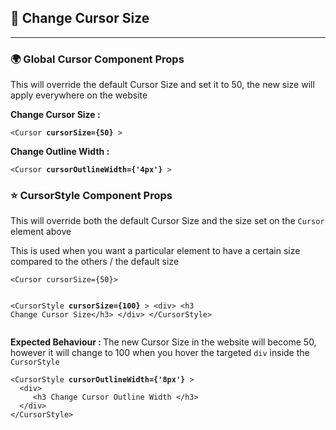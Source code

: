 <h2>
📐 Change Cursor Size
</h2>

[//]: # (----)
<hr>

[//]: # (------------------------------------------)
<h3>🌍 Global Cursor Component Props </h3>
<p>This will override the default Cursor Size and set it to 50, the new size will apply everywhere on the website</p>

<p> <b> Change Cursor Size :</b> </p>
<pre><code>&lt;Cursor <b>cursorSize={50}</b> &gt;
</code></pre>

<p> <b> Change Outline Width :</b> </p>
<pre><code>&lt;Cursor <b>cursorOutlineWidth={'4px'}</b> &gt;
</code></pre>

[//]: # (------------------------------------------)

[//]: # (------------------------------------------)
<h3>⭐️ CursorStyle Component Props </h3>
<p> This will override both the default Cursor Size and the size set on the <code>Cursor</code> element above </p>
<p>This is used when you want a particular element to have a certain size compared to the others / the default size</p>
<pre><code>&lt;Cursor cursorSize={50}&gt;

&lt;CursorStyle <b>cursorSize={100}</b> &gt;
  &lt;div&gt;
     &lt;h3 Change Cursor Size&lt;/h3&gt;
  &lt;/div&gt; 
  &lt;/CursorStyle&gt;
</code></pre>
<p><b>Expected Behaviour : </b>The new Cursor Size in the website will become 50, however it will change to 100 when you hover the targeted <code>div</code> inside the <code>CursorStyle</code></p>

<pre><code>&lt;CursorStyle <b>cursorOutlineWidth={'8px'}</b> &gt;
  &lt;div&gt;
     &lt;h3 Change Cursor Outline Width &lt;/h3&gt;
  &lt;/div&gt; 
&lt;/CursorStyle&gt;
</code></pre>
